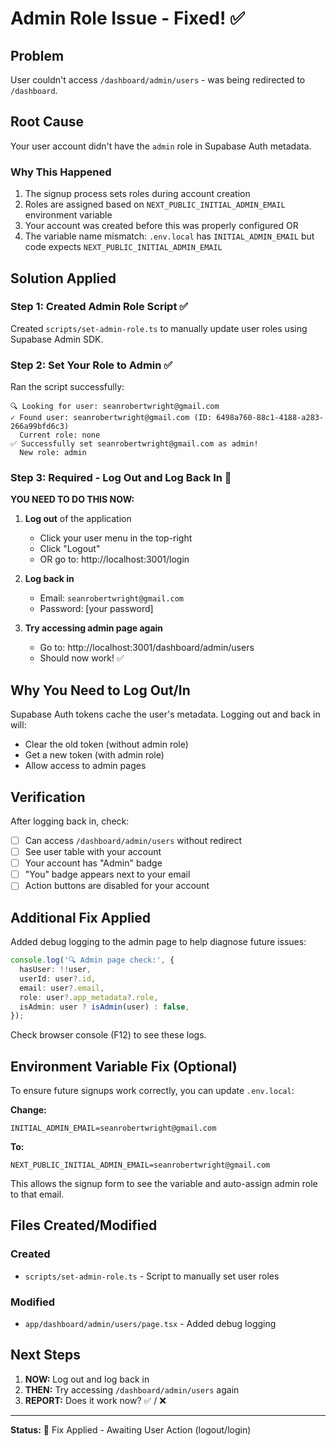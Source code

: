 # Admin Role Issue - Fixed! ✅

## Problem
User couldn't access `/dashboard/admin/users` - was being redirected to `/dashboard`.

## Root Cause
Your user account didn't have the `admin` role in Supabase Auth metadata.

### Why This Happened
1. The signup process sets roles during account creation
2. Roles are assigned based on `NEXT_PUBLIC_INITIAL_ADMIN_EMAIL` environment variable
3. Your account was created before this was properly configured OR
4. The variable name mismatch: `.env.local` has `INITIAL_ADMIN_EMAIL` but code expects `NEXT_PUBLIC_INITIAL_ADMIN_EMAIL`

## Solution Applied

### Step 1: Created Admin Role Script ✅
Created `scripts/set-admin-role.ts` to manually update user roles using Supabase Admin SDK.

### Step 2: Set Your Role to Admin ✅
Ran the script successfully:
```
🔍 Looking for user: seanrobertwright@gmail.com
✓ Found user: seanrobertwright@gmail.com (ID: 6498a760-88c1-4188-a283-266a99bfd6c3)
  Current role: none
✅ Successfully set seanrobertwright@gmail.com as admin!
  New role: admin
```

### Step 3: Required - Log Out and Log Back In 🔄
**YOU NEED TO DO THIS NOW:**

1. **Log out** of the application
   - Click your user menu in the top-right
   - Click "Logout"
   - OR go to: http://localhost:3001/login

2. **Log back in**
   - Email: `seanrobertwright@gmail.com`
   - Password: [your password]

3. **Try accessing admin page again**
   - Go to: http://localhost:3001/dashboard/admin/users
   - Should now work! ✅

## Why You Need to Log Out/In
Supabase Auth tokens cache the user's metadata. Logging out and back in will:
- Clear the old token (without admin role)
- Get a new token (with admin role)
- Allow access to admin pages

## Verification

After logging back in, check:
- [ ] Can access `/dashboard/admin/users` without redirect
- [ ] See user table with your account
- [ ] Your account has "Admin" badge
- [ ] "You" badge appears next to your email
- [ ] Action buttons are disabled for your account

## Additional Fix Applied

Added debug logging to the admin page to help diagnose future issues:
```typescript
console.log('🔍 Admin page check:', {
  hasUser: !!user,
  userId: user?.id,
  email: user?.email,
  role: user?.app_metadata?.role,
  isAdmin: user ? isAdmin(user) : false,
});
```

Check browser console (F12) to see these logs.

## Environment Variable Fix (Optional)

To ensure future signups work correctly, you can update `.env.local`:

**Change:**
```env
INITIAL_ADMIN_EMAIL=seanrobertwright@gmail.com
```

**To:**
```env
NEXT_PUBLIC_INITIAL_ADMIN_EMAIL=seanrobertwright@gmail.com
```

This allows the signup form to see the variable and auto-assign admin role to that email.

## Files Created/Modified

### Created
- `scripts/set-admin-role.ts` - Script to manually set user roles

### Modified
- `app/dashboard/admin/users/page.tsx` - Added debug logging

## Next Steps

1. **NOW:** Log out and log back in
2. **THEN:** Try accessing `/dashboard/admin/users` again
3. **REPORT:** Does it work now? ✅ / ❌

---

**Status:** 🔧 Fix Applied - Awaiting User Action (logout/login)
